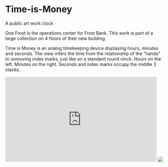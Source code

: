 # Time-is-Money
A public art work clock

One Frost is the operations center for Frost Bank. This work is part of a large collection on 4 floors of their new building.

Time is Money is an analog timekeeping device displaying hours, minutes and seconds. The view infers the time from the relationship of the "hands" to unmoving index marks, just like on a standard round clock. Hours on the left. Minutes on the right. Seconds and index marks occupy the middle 3 stacks.

<iframe src="http://gifs.com/embed/pY80m6" frameborder="0" scrolling="no" width='480' height='270' style="-webkit-backface-visibility: hidden;-webkit-transform: scale(1);" ></iframe>

<img src="http://www.ansenseale.com/pa-photos/69654_md.jpg">
